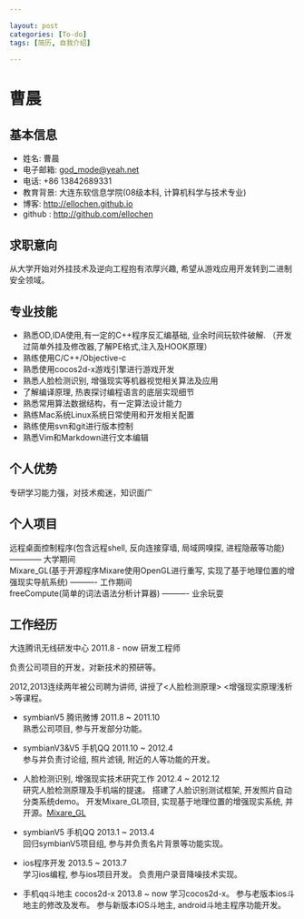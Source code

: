 ```yaml
---

layout: post
categories: [To-do]
tags: [简历, 自我介绍]

---
```


曹晨  
===============
## 基本信息

* 姓名: 曹晨
* 电子邮箱: <god_mode@yeah.net>
* 电话: +86 13842689331 
* 教育背景: 大连东软信息学院(08级本科, 计算机科学与技术专业)
* 博客: <http://ellochen.github.io>
* github : <http://github.com/ellochen>

## 求职意向
从大学开始对外挂技术及逆向工程抱有浓厚兴趣, 希望从游戏应用开发转到二进制安全领域。

## 专业技能

* 熟悉OD,IDA使用,有一定的C++程序反汇编基础, 业余时间玩软件破解.
（开发过简单外挂及修改器,了解PE格式,注入及HOOK原理）
* 熟练使用C/C++/Objective-c
* 熟悉使用cocos2d-x游戏引擎进行游戏开发
* 熟悉人脸检测识别, 增强现实等机器视觉相关算法及应用
* 了解编译原理, 热衷探讨编程语言的底层实现细节
* 熟悉常用算法数据结构，有一定算法设计能力
* 熟练Mac系统Linux系统日常使用和开发相关配置 
* 熟练使用svn和git进行版本控制
* 熟悉Vim和Markdown进行文本编辑

## 个人优势
专研学习能力强，对技术痴迷，知识面广  

## 个人项目
远程桌面控制程序(包含远程shell, 反向连接穿墙, 局域网嗅探, 进程隐蔽等功能) ———— 大学期间  
Mixare_GL(基于开源程序Mixare使用OpenGL进行重写, 实现了基于地理位置的增强现实导航系统) ———- 工作期间  
freeCompute(简单的词法语法分析计算器) ———- 业余玩耍  

## 工作经历

大连腾讯无线研发中心  2011.8 - now 研发工程师

负责公司项目的开发，对新技术的预研等。  

2012,2013连续两年被公司聘为讲师, 讲授了<人脸检测原理> <增强现实原理浅析>等课程。

* symbianV5 腾讯微博  2011.8 ~ 2011.10  
熟悉公司项目, 参与开发部分功能。

* symbianV3&V5 手机QQ 2011.10 ~ 2012.4  
参与并负责讨论组, 照片滤镜, 附近的人等功能的开发。 

* 人脸检测识别, 增强现实技术研究工作  2012.4 ~ 2012.12  
研究人脸检测原理及手机端的提速。
搭建了人脸识别测试框架, 开发照片自动分类系统demo。
开发Mixare_GL项目, 实现基于地理位置的增强现实系统, 并开源。[Mixare_GL](https://github.com/ellochen/Mixare_GL)

* symbianV5 手机QQ 2013.1 ~ 2013.4  
回归symbianV5项目组, 参与并负责名片背景等功能实现。  

* ios程序开发 2013.5 ~ 2013.7  
学习ios编程, 参与ios项目开发。
负责用户录音降噪技术实现。

* 手机qq斗地主 cocos2d-x 2013.8 ~ now
学习cocos2d-x。
参与老版本ios斗地主的修改及发布。
参与新版本iOS斗地主, android斗地主程序功能开发。

